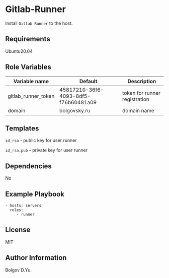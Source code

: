 Gitlab-Runner
=========

Install `Gitlab Runner` to the host.

Requirements
------------

Ubuntu20.04

Role Variables
--------------
 
| Variable name | Default | Description |
|--------------|-----------------------------|------------------------------------------------|
|gitlab_runner_token| 45817210-36f6-4093-8df5-f76b60481a09 | token for runner registration|
|domain| bolgovsky.ru| domain name|

Templates
------------

`id_rsa` - public key for user runner

`id_rsa.pub` - private key for user runner


Dependencies
------------

No

Example Playbook
----------------


    - hosts: servers
      roles:
         - runner

License
-------

MIT

Author Information
------------------

Bolgov D.Yu.
